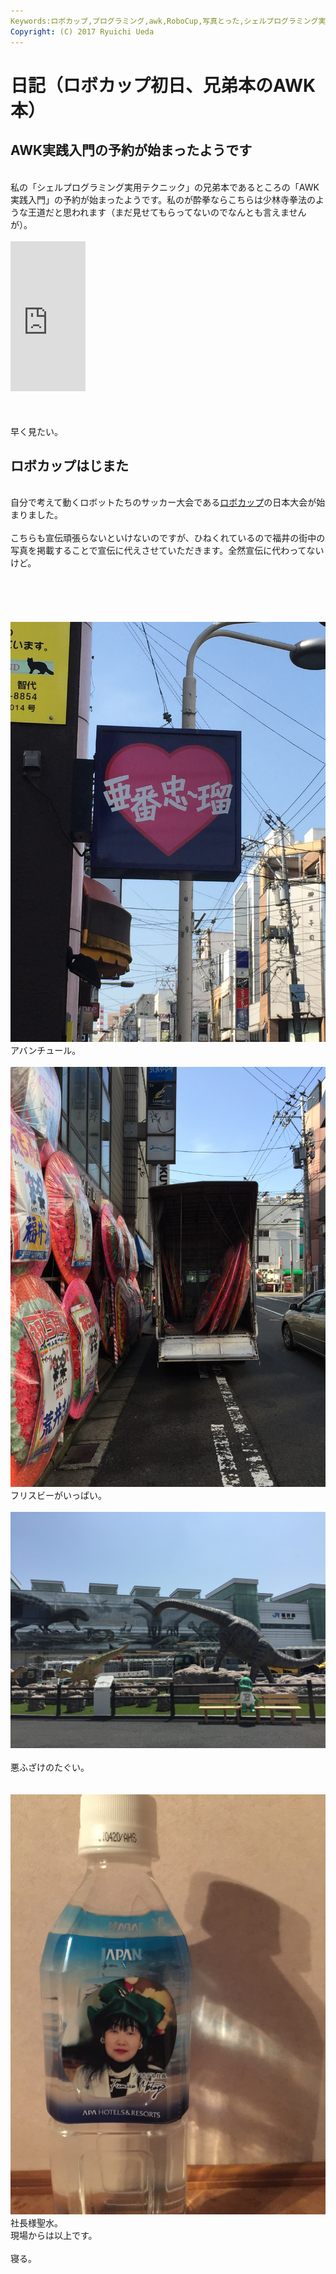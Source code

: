 ```yaml
---
Keywords:ロボカップ,プログラミング,awk,RoboCup,写真とった,シェルプログラミング実用テクニック,寝る,社長様聖水
Copyright: (C) 2017 Ryuichi Ueda
---
```


# 日記（ロボカップ初日、兄弟本のAWK本）
<h2>AWK実践入門の予約が始まったようです</h2><br />
私の「シェルプログラミング実用テクニック」の兄弟本であるところの「AWK実践入門」の予約が始まったようです。私のが酔拳ならこちらは少林寺拳法のような王道だと思われます（まだ見せてもらってないのでなんとも言えませんが）。<br />
<br />
<span style="line-height: normal; -webkit-text-size-adjust: auto; background-color: rgba(255, 255, 255, 0);"><iframe src="http://rcm-fe.amazon-adsystem.com/e/cm?lt1=_blank&amp;bc1=000000&amp;IS2=1&amp;bg1=FFFFFF&amp;fc1=000000&amp;lc1=0000FF&amp;t=ryuichiueda-22&amp;o=9&amp;p=8&amp;l=as4&amp;m=amazon&amp;f=ifr&amp;ref=ss_til&amp;asins=477417369X" style="width:120px;height:240px;" scrolling="no" marginwidth="0" marginheight="0" frameborder="0"></iframe></span><br />
<br />
<!--more--><br />
<br />
早く見たい。<br />
<h2>ロボカップはじまた</h2><br />
<span style="line-height: normal; -webkit-text-size-adjust: auto;">自分で考えて動くロボットたちのサッカー大会である<a href="http://www.robocup-japanopen.org/index.html">ロボカップ</a>の日本大会が始まりました。</span><br />
<br />
<span style="line-height: normal; -webkit-text-size-adjust: auto;">こちらも宣伝頑張らないといけないのですが、ひねくれているので福井の街中の写真を掲載することで宣伝に代えさせていただきます。全然宣伝に代わってないけど。</span><br />
<br />
<span style="line-height: normal; -webkit-text-size-adjust: auto;"><br />
</span><br />
<br />
&nbsp;<a href="IMG_4222.jpg"><img src="IMG_4222.jpg" alt=""></a><br />
アバンチュール。&nbsp;<br />
<br />
<a href="IMG_4223.jpg"><img src="IMG_4223.jpg" alt=""></a><br />
フリスビーがいっぱい。<br />
&nbsp;<a href="IMG_4234.jpg"><img src="IMG_4234.jpg" alt=""></a>&nbsp;<br />
悪ふざけのたぐい。<br />
<br />
&nbsp;<a href="IMG_4273.jpg"><img src="IMG_4273.jpg" alt=""></a><br />
社長様聖水。<br />
現場からは以上です。<br />
<br />
寝る。

